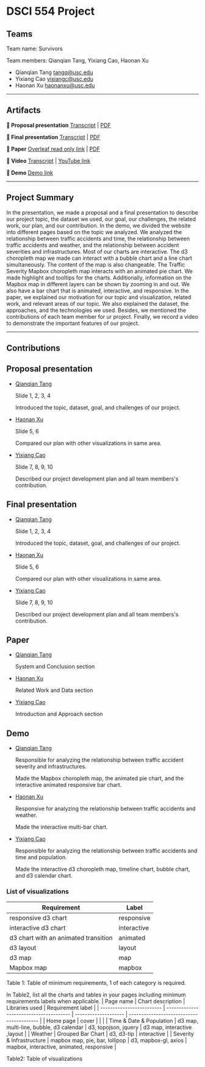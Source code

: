 # DSCI 554 Project
## Teams

Team name: Survivors

Team members: Qianqian Tang, Yixiang Cao, Haonan Xu

- Qianqian Tang <tangq@usc.edu>
- Yixiang Cao <yixiangc@usc.edu>
- Haonan Xu <haonanxu@usc.edu>


---

## Artifacts

__🍿  Proposal presentation__ [Transcript](presentations/proposal/TRANSCRIPT.md) | [PDF](presentations/proposal/presentation.pdf)

__🍿  Final presentation__ [Transcript](presentations/final/PRESENTATION_TRANSCRIPT.md) | [PDF](presentations/final/presentation.pdf)

__📄  Paper__ [Overleaf read only link](https://www.overleaf.com/read/znxnjmmznsbs) | [PDF](paper/paper.pdf)

__🎥  Video__ [Transcript](video/TRANSCRIPT.md) | [YouTube link](https://youtu.be/Uk672-b1vXk)

__🚢  Demo__ [Demo link](http://pdms.usc.edu/dsci-554-projects/project-survivors/)

---

## Project Summary
  
  In the presentation, we made a proposal and a final presentation to describe our project topic, the dataset we used, our goal, our challenges, the related work, our plan, and our contribution. In the demo, we divided the website into different pages based on the topic we analyzed. We analyzed the relationship between traffic accidents and time, the relationship between traffic accidents and weather, and the relationship between accident severities and infrastructures. Most of our charts are interactive. The d3 choropleth map we made can interact with a bubble chart and a line chart simultaneously. The content of the map is also changeable. The Traffic Severity Mapbox choropleth map interacts with an animated pie chart. We made highlight and tooltips for the charts. Additionally, information on the Mapbox map in different layers can be shown by zooming in and out. We also have a bar chart that is animated, interactive, and responsive. In the paper, we explained our motivation for our topic and visualization, related work, and relevant areas of our topic. We also explained the dataset, the approaches, and the technologies we used. Besides, we mentioned the contributions of each team member for ur project. Finally, we record a video to demonstrate the important features of our project.

---

## Contributions

## Proposal presentation

- [Qianqian Tang](mailto:tangq@usc.edu) 
  
  Slide 1, 2, 3, 4
  
  Introduced the topic, dataset, goal, and challenges of our project.
- [Haonan Xu](mailto:haonanxu@usc.edu)
  
  Slide 5, 6
  
  Compared our plan with other visualizations in same area.
- [Yixiang Cao](mailto:yixiangc@usc.edu) 
  
  Slide 7, 8, 9, 10
  
  Described our project development plan and all team members's contribution.

## Final presentation

- [Qianqian Tang](mailto:tangq@usc.edu) 
  
  Slide 1, 2, 3, 4
  
  Introduced the topic, dataset, goal, and challenges of our project.
- [Haonan Xu](mailto:haonanxu@usc.edu)
  
  Slide 5, 6
  
  Compared our plan with other visualizations in same area.
- [Yixiang Cao](mailto:yixiangc@usc.edu) 
  
  Slide 7, 8, 9, 10
  
  Described our project development plan and all team members's contribution.

## Paper

- [Qianqian Tang](mailto:tangq@usc.edu) 
  
  System and Conclusion section
- [Haonan Xu](mailto:haonanxu@usc.edu)
  
  Related Work and Data section
- [Yixiang Cao](mailto:yixiangc@usc.edu) 
  
  Introduction and Approach section

## Demo

- [Qianqian Tang](mailto:tangq@usc.edu) 
  
  Responsible for analyzing the relationship between traffic accident severity and infrastructures.
  
  Made the Mapbox choropleth map, the animated pie chart, and the interactive animated responsive bar chart.
- [Haonan Xu](mailto:haonanxu@usc.edu)
  
  Responsive for analyzing the relationship between traffic accidents and weather.
  
  Made the interactive multi-bar chart. 
- [Yixiang Cao](mailto:yixiangc@usc.edu) 
  
  Responsible for analyzing the relationship between traffic accidents and time and population.
  
  Made the interactive d3 choropleth map, timeline chart, bubble chart, and d3 calendar chart.

### List of visualizations
| Requirement                            | Label        |
| -------------------------------------- | ------------ |
| responsive d3 chart                    | responsive   |
| interactive d3 chart                   | interactive  |
| d3 chart with an animated transition   | animated     |
| d3 layout                              | layout       |
| d3 map                                 | map          |
| Mapbox map                             | mapbox       |
  
  Table 1: Table of minimum requirements, 1 of each category is required.
  
  In Table2, list all the charts and tables in your pages including minimum requirements labels when applicable.
| Page name                 | Chart description                       | Libraries used       | Requirement label                         |
| ------------------------- | --------------------------------------- | -------------------- | ----------------------------------------- |
| Home page                 | cover                                   |                      |                                           |
| Time & Date & Population  | d3 map, multi-line, bubble, d3 calendar | d3, topojson, jquery | d3 map, interactive ,layout               |
| Weather                   | Grouped Bar Chart                       | d3, d3-tip           | interactive                               |
| Severity & Infrastructure | mapbox map, pie, bar, lollipop          | d3, mapbox-gl, axios | mapbox, interactive, animated, responsive |
  
  Table2: Table of visualizations